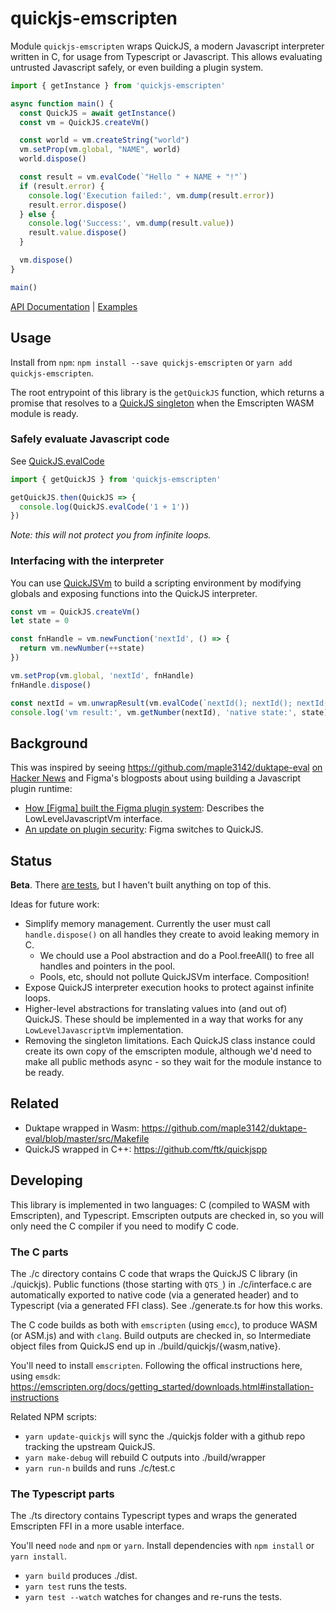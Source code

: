# quickjs-emscripten

Module `quickjs-emscripten` wraps QuickJS, a modern Javascript interpreter
written in C, for usage from Typescript or Javascript. This allows evaluating
untrusted Javascript safely, or even building a plugin system.

```typescript
import { getInstance } from 'quickjs-emscripten'

async function main() {
  const QuickJS = await getInstance()
  const vm = QuickJS.createVm()

  const world = vm.createString("world")
  vm.setProp(vm.global, "NAME", world)
  world.dispose()

  const result = vm.evalCode(`"Hello " + NAME + "!"`)
  if (result.error) {
    console.log('Execution failed:', vm.dump(result.error))
    result.error.dispose()
  } else {
    console.log('Success:', vm.dump(result.value))
    result.value.dispose()
  }

  vm.dispose()
}

main()
```

[API Documentation](https://github.com/justjake/quickjs-emscripten/blob/master/doc/globals.md) | [Examples](https://github.com/justjake/quickjs-emscripten/blob/master/ts/quickjs.test.ts)

## Usage

Install from `npm`: `npm install --save quickjs-emscripten` or `yarn add quickjs-emscripten`.

The root entrypoint of this library is the `getQuickJS` function, which returns
a promise that resolves to a [QuickJS singleton](doc/classes/quickjs.md) when
the Emscripten WASM module is ready.

### Safely evaluate Javascript code

See [QuickJS.evalCode](https://github.com/justjake/quickjs-emscripten/blob/master/doc/classes/quickjs.md#evalcode)

```typescript
import { getQuickJS } from 'quickjs-emscripten'

getQuickJS.then(QuickJS => {
  console.log(QuickJS.evalCode('1 + 1'))
})
```

*Note: this will not protect you from infinite loops.*

### Interfacing with the interpreter

You can use [QuickJSVm](https://github.com/justjake/quickjs-emscripten/blob/master/doc/classes/quickjsvm.md)
to build a scripting environment by modifying globals and exposing functions
into the QuickJS interpreter.

```typescript
const vm = QuickJS.createVm()
let state = 0

const fnHandle = vm.newFunction('nextId', () => {
  return vm.newNumber(++state)
})

vm.setProp(vm.global, 'nextId', fnHandle)
fnHandle.dispose()

const nextId = vm.unwrapResult(vm.evalCode(`nextId(); nextId(); nextId()`))
console.log('vm result:', vm.getNumber(nextId), 'native state:', state)
```

## Background

This was inspired by seeing https://github.com/maple3142/duktape-eval
[on Hacker News](https://news.ycombinator.com/item?id=21946565) and Figma's
blogposts about using building a Javascript plugin runtime:

* [How [Figma] built the Figma plugin system](https://www.figma.com/blog/how-we-built-the-figma-plugin-system/): Describes the LowLevelJavascriptVm interface.
* [An update on plugin security](https://www.figma.com/blog/an-update-on-plugin-security/): Figma switches to QuickJS.

## Status

**Beta**. There [are tests](https://github.com/justjake/quickjs-emscripten/blob/master/ts/quickjs.test.ts), but I haven't built anything
on top of this.

Ideas for future work:

* Simplify memory management. Currently the user must call `handle.dispose()` on all handles they
  create to avoid leaking memory in C.
  * We chould use a Pool abstraction and do a Pool.freeAll() to free all handles and pointers
    in the pool.
  * Pools, etc, should not pollute QuickJSVm interface. Composition!
* Expose QuickJS interpreter execution hooks to protect against infinite loops.
* Higher-level abstractions for translating values into (and out of) QuickJS.
  These should be implemented in a way that works for any `LowLevelJavascriptVm`
  implementation.
* Removing the singleton limitations. Each QuickJS class instance could create
  its own copy of the emscripten module, although we'd need to make all public
  methods async - so they wait for the module instance to be ready.

## Related

* Duktape wrapped in Wasm: https://github.com/maple3142/duktape-eval/blob/master/src/Makefile
* QuickJS wrapped in C++: https://github.com/ftk/quickjspp

## Developing

This library is implemented in two languages: C (compiled to WASM with
Emscripten), and Typescript. Emscripten outputs are checked in, so you will
only need the C compiler if you need to modify C code.

### The C parts

The ./c directory contains C code that wraps the QuickJS C library (in ./quickjs).
Public functions (those starting with `QTS_`) in ./c/interface.c are
automatically exported to native code (via a generated header) and to
Typescript (via a generated FFI class). See ./generate.ts for how this works.

The C code builds as both with `emscripten` (using `emcc`), to produce WASM (or
ASM.js) and with `clang`. Build outputs are checked in, so 
Intermediate object files from QuickJS end up in ./build/quickjs/{wasm,native}.

You'll need to install `emscripten`. Following the offical instructions here, using `emsdk`:
https://emscripten.org/docs/getting_started/downloads.html#installation-instructions

Related NPM scripts:

* `yarn update-quickjs` will sync the ./quickjs folder with a
  github repo tracking the upstream QuickJS.
* `yarn make-debug` will rebuild C outputs into ./build/wrapper
* `yarn run-n` builds and runs ./c/test.c

### The Typescript parts

The ./ts directory contains Typescript types and wraps the generated Emscripten
FFI in a more usable interface.

You'll need `node` and `npm` or `yarn`. Install dependencies with `npm install`
or `yarn install`.

* `yarn build` produces ./dist.
* `yarn test` runs the tests.
* `yarn test --watch` watches for changes and re-runs the tests.
